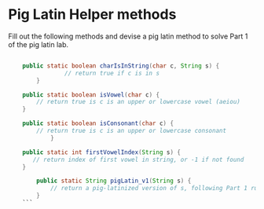 # Pig Latin Helper methods

Fill out the following methods and devise a pig latin method to solve Part 1 of the pig latin lab.

```java

    public static boolean charIsInString(char c, String s) {
				// return true if c is in s
		}

    public static boolean isVowel(char c) {
        // return true is c is an upper or lowercase vowel (aeiou)
    }

    public static boolean isConsonant(char c) {
        // return true is c is an upper or lowercase consonant
			}

    public static int firstVowelIndex(String s) {
       // return index of first vowel in string, or -1 if not found
    }

		public static String pigLatin_v1(String s) {
			// return a pig-latinized version of s, following Part 1 rules
		}
	```